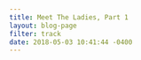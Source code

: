 ```yaml
---
title: Meet The Ladies, Part 1
layout: blog-page
filter: track
date: 2018-05-03 10:41:44 -0400
---
```

